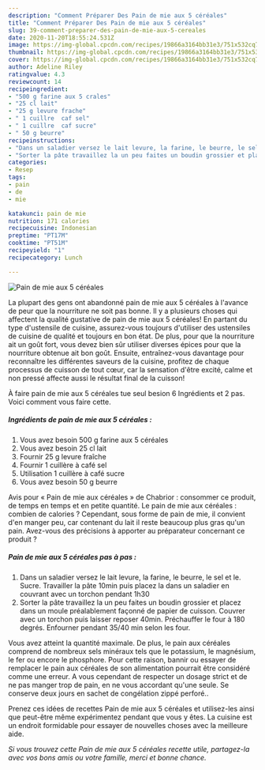 ```yaml
---
description: "Comment Préparer Des Pain de mie aux 5 céréales"
title: "Comment Préparer Des Pain de mie aux 5 céréales"
slug: 39-comment-preparer-des-pain-de-mie-aux-5-cereales
date: 2020-11-20T18:55:24.531Z
image: https://img-global.cpcdn.com/recipes/19866a3164bb31e3/751x532cq70/pain-de-mie-aux-5-cereales-photo-principale-de-la-recette.jpg
thumbnail: https://img-global.cpcdn.com/recipes/19866a3164bb31e3/751x532cq70/pain-de-mie-aux-5-cereales-photo-principale-de-la-recette.jpg
cover: https://img-global.cpcdn.com/recipes/19866a3164bb31e3/751x532cq70/pain-de-mie-aux-5-cereales-photo-principale-de-la-recette.jpg
author: Adeline Riley
ratingvalue: 4.3
reviewcount: 14
recipeingredient:
- "500 g farine aux 5 crales"
- "25 cl lait"
- "25 g levure frache"
- " 1 cuillre  caf sel"
- " 1 cuillre  caf sucre"
- " 50 g beurre"
recipeinstructions:
- "Dans un saladier versez le lait levure, la farine, le beurre, le sel et le. Sucre. Travailler la pâte 10min puis placez la dans un saladier en couvrant avec un torchon pendant 1h30"
- "Sorter la pâte travaillez la un peu faites un boudin grossier et placez dans un moule préalablement façonné de papier de cuisson. Couvrer avec un torchon puis laisser reposer 40min. Préchauffer le four à 180 degrés. Enfourner pendant 35/40 min selon les four."
categories:
- Resep
tags:
- pain
- de
- mie

katakunci: pain de mie 
nutrition: 171 calories
recipecuisine: Indonesian
preptime: "PT17M"
cooktime: "PT51M"
recipeyield: "1"
recipecategory: Lunch

---
```



![Pain de mie aux 5 céréales](https://img-global.cpcdn.com/recipes/19866a3164bb31e3/751x532cq70/pain-de-mie-aux-5-cereales-photo-principale-de-la-recette.jpg)

La plupart des gens ont abandonné pain de mie aux 5 céréales à l'avance de peur que la nourriture ne soit pas bonne. Il y a plusieurs choses qui affectent la qualité gustative de pain de mie aux 5 céréales! En partant du type d'ustensile de cuisine, assurez-vous toujours d'utiliser des ustensiles de cuisine de qualité et toujours en bon état. De plus, pour que la nourriture ait un goût fort, vous devez bien sûr utiliser diverses épices pour que la nourriture obtenue ait bon goût. Ensuite, entraînez-vous davantage pour reconnaître les différentes saveurs de la cuisine, profitez de chaque processus de cuisson de tout cœur, car la sensation d'être excité, calme et non pressé affecte aussi le résultat final de la cuisson!

<!--inarticleads1-->

À faire pain de mie aux 5 céréales tue seul besion 6 Ingrédients et 2 pas. Voici comment vous faire cette.

##### Ingrédients de pain de mie aux 5 céréales :

1. Vous avez besoin 500 g farine aux 5 céréales
1. Vous avez besoin 25 cl lait
1. Fournir 25 g levure fraîche
1. Fournir  1 cuillère à café sel
1. Utilisation  1 cuillère à café sucre
1. Vous avez besoin  50 g beurre


Avis pour « Pain de mie aux céréales » de Chabrior : consommer ce produit, de temps en temps et en petite quantité. Le pain de mie aux céréales : combien de calories ? Cependant, sous forme de pain de mie, il convient d&#39;en manger peu, car contenant du lait il reste beaucoup plus gras qu&#39;un pain. Avez-vous des précisions à apporter au préparateur concernant ce produit ? 

<!--inarticleads2-->

##### Pain de mie aux 5 céréales pas à pas :

1. Dans un saladier versez le lait levure, la farine, le beurre, le sel et le. Sucre. Travailler la pâte 10min puis placez la dans un saladier en couvrant avec un torchon pendant 1h30
1. Sorter la pâte travaillez la un peu faites un boudin grossier et placez dans un moule préalablement façonné de papier de cuisson. Couvrer avec un torchon puis laisser reposer 40min. Préchauffer le four à 180 degrés. Enfourner pendant 35/40 min selon les four.


Vous avez atteint la quantité maximale. De plus, le pain aux céréales comprend de nombreux sels minéraux tels que le potassium, le magnésium, le fer ou encore le phosphore. Pour cette raison, bannir ou essayer de remplacer le pain aux céréales de son alimentation pourrait être considéré comme une erreur. A vous cependant de respecter un dosage strict et de ne pas manger trop de pain, en ne vous accordant qu&#39;une seule. Se conserve deux jours en sachet de congélation zippé perforé.. 

<!--inarticleads1-->

<p>
Prenez ces idées de recettes Pain de mie aux 5 céréales et utilisez-les ainsi que peut-être même expérimentez pendant que vous y êtes. La cuisine est un endroit formidable pour essayer de nouvelles choses avec la meilleure aide.
</p>

<p>
<i>Si vous trouvez cette Pain de mie aux 5 céréales recette utile, partagez-la avec vos bons amis ou votre famille, merci et bonne chance.</i>
</p>
